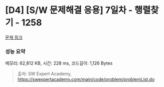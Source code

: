 # [D4] [S/W 문제해결 응용] 7일차 - 행렬찾기 - 1258 

[문제 링크](https://swexpertacademy.com/main/code/problem/problemDetail.do?contestProbId=AV18LoAqItcCFAZN) 

### 성능 요약

메모리: 62,812 KB, 시간: 228 ms, 코드길이: 1,126 Bytes



> 출처: SW Expert Academy, https://swexpertacademy.com/main/code/problem/problemList.do